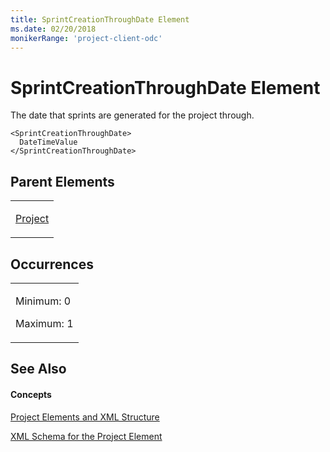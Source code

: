 ```yaml
---
title: SprintCreationThroughDate Element
ms.date: 02/20/2018
monikerRange: 'project-client-odc'
---
```


# SprintCreationThroughDate Element




The date that sprints are generated for the project through.

    <SprintCreationThroughDate>
      DateTimeValue
    </SprintCreationThroughDate>

## Parent Elements

<table>
<colgroup>
<col style="width: 100%" />
</colgroup>
<tbody>
<tr class="odd">
<td><p><a href="project-element.md">Project</a></p></td>
</tr>
</tbody>
</table>

## Occurrences

<table>
<colgroup>
<col style="width: 100%" />
</colgroup>
<tbody>
<tr class="odd">
<td><p>Minimum: 0</p>
<p>Maximum: 1</p></td>
</tr>
</tbody>
</table>

## See Also

#### Concepts

[Project Elements and XML Structure](project-elements-and-xml-structure.md)

[XML Schema for the Project Element](xml-schema-for-the-project-element.md)

